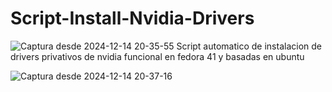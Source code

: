 # Script-Install-Nvidia-Drivers
![Captura desde 2024-12-14 20-35-55](https://github.com/user-attachments/assets/525fa03a-68c2-416e-a7b4-a87ff695e884)
Script automatico de instalacion de drivers privativos de nvidia funcional en fedora 41 y basadas en ubuntu

![Captura desde 2024-12-14 20-37-16](https://github.com/user-attachments/assets/9f3a2fb7-50a1-4ce6-8977-7059f5766bc9)
